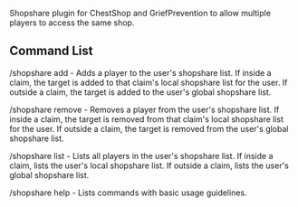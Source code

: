 Shopshare plugin for ChestShop and GriefPrevention to allow multiple players to access the same shop.

## Command List
/shopshare add <player> - Adds a player to the user's shopshare list. If inside a claim, the target is added to that claim's local shopshare list for the user. If outside a claim, the target is added to the user's global shopshare list.

/shopshare remove <player> - Removes a player from the user's shopshare list. If inside a claim, the target is removed from that claim's local shopshare list for the user. If outside a claim, the target is removed from the user's global shopshare list.

/shopshare list - Lists all players in the user's shopshare list. If inside a claim, lists the user's local shopshare list. If outside a claim, lists the user's global shopshare list.

/shopshare help - Lists commands with basic usage guidelines.
